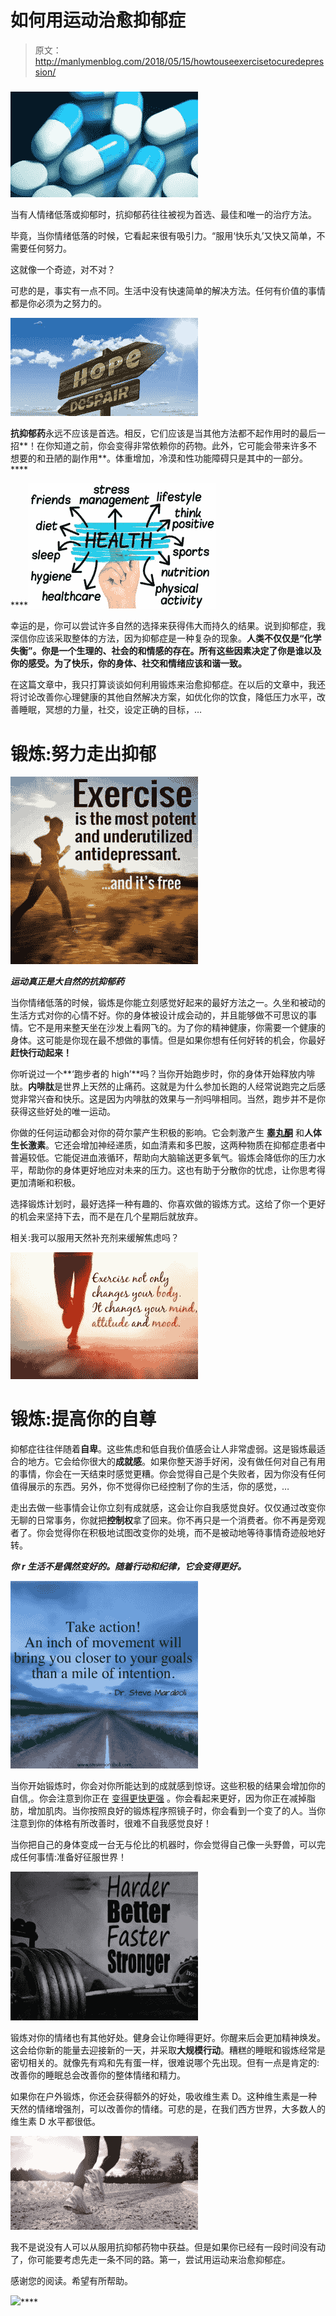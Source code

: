 # 如何用运动治愈抑郁症

> 原文：<http://manlymenblog.com/2018/05/15/howtouseexercisetocuredepression/>

##### 

![Exercise to cure depression](img/2ffb94df9dfe8210c70172fa76eba927.png)

当有人情绪低落或抑郁时，抗抑郁药往往被视为首选、最佳和唯一的治疗方法。

毕竟，当你情绪低落的时候，它看起来很有吸引力。“服用‘快乐丸’又快又简单，不需要任何努力。

这就像一个奇迹，对不对？

可悲的是，事实有一点不同。生活中没有快速简单的解决方法。任何有价值的事情都是你必须为之努力的。

![sign hope despair](img/6c1a8d251740f36298d905d39f56af5a.png)

**抗抑郁药**永远不应该是首选。相反，它们应该是当其他方法都不起作用时的最后一招**！在你知道之前，你会变得非常依赖你的药物。此外，它可能会带来许多不想要的和丑陋的副作用**。体重增加，冷漠和性功能障碍只是其中的一部分。****

 ****![exercise to cure depression](img/52552599baa38d1223c76942241f0135.png)

幸运的是，你可以尝试许多自然的选择来获得伟大而持久的结果。说到抑郁症，我深信你应该采取整体的方法，因为抑郁症是一种复杂的现象。**人类不仅仅是“化学失衡”。你是一个生理的、社会的和情感的存在。所有这些因素决定了你是谁以及你的感受。为了快乐，你的身体、社交和情绪应该和谐一致。**

在这篇文章中，我只打算谈谈如何利用锻炼来治愈抑郁症。在以后的文章中，我还将讨论改善你心理健康的其他自然解决方案，如优化你的饮食，降低压力水平，改善睡眠，冥想的力量，社交，设定正确的目标，…

# 锻炼:努力走出抑郁

![exercise to cure depression](img/63db3b2b7b641dfb1129acfbd7294141.png)

***运动真正是大自然的抗抑郁药***

当你情绪低落的时候，锻炼是你能立刻感觉好起来的最好方法之一。久坐和被动的生活方式对你的心情不好。你的身体被设计成会动的，并且能够做不可思议的事情。它不是用来整天坐在沙发上看网飞的。为了你的精神健康，你需要一个健康的身体。这可能是你现在最不想做的事情。但是如果你想有任何好转的机会，你最好**赶快行动起来！**

你听说过一个**‘跑步者的 high’**吗？当你开始跑步时，你的身体开始释放内啡肽。**内啡肽**是世界上天然的止痛药。这就是为什么参加长跑的人经常说跑完之后感觉非常兴奋和快乐。这是因为内啡肽的效果与一剂吗啡相同。当然，跑步并不是你获得这些好处的唯一运动。

你做的任何运动都会对你的荷尔蒙产生积极的影响。它会刺激产生 [**睾丸酮**](https://mailchi.mp/a1432a59528e/untitled-page) 和**人体生长激素**。它还会增加神经递质，如血清素和多巴胺，这两种物质在抑郁症患者中普遍较低。它能促进血液循环，帮助向大脑输送更多氧气。锻炼会降低你的压力水平，帮助你的身体更好地应对未来的压力。这也有助于分散你的忧虑，让你思考得更加清晰和积极。

选择锻炼计划时，最好选择一种有趣的、你喜欢做的锻炼方式。这给了你一个更好的机会来坚持下去，而不是在几个星期后就放弃。

相关:我可以服用天然补充剂来缓解焦虑吗？

![exercise to cure depression](img/2f094528611e5da9658f829b8d2928b3.png)

# **锻炼:提高你的自尊**

抑郁症往往伴随着**自卑**。这些焦虑和低自我价值感会让人非常虚弱。这是锻炼最适合的地方。它会给你很大的**成就感**。如果你整天游手好闲，没有做任何对自己有用的事情，你会在一天结束时感觉更糟。你会觉得自己是个失败者，因为你没有任何值得展示的东西。另外，你不觉得你已经控制了你的生活，你的感觉，…

走出去做一些事情会让你立刻有成就感，这会让你自我感觉良好。仅仅通过改变你无聊的日常事务，你就把**控制权**拿了回来。你不再只是一个消费者。你不再是旁观者了。你会觉得你在积极地试图改变你的处境，而不是被动地等待事情奇迹般地好转。

***你*** ***r 生活不是偶然变好的。随着行动和纪律，它会变得更好。***

![take action](img/264279c90651b8e45ce9441ef44c9dc2.png)

当你开始锻炼时，你会对你所能达到的成就感到惊讶。这些积极的结果会增加你的自信,。你会注意到你正在 [变得更快更强](http://manlymenblog.com/2018/02/02/reasons-why-you-are-not-building-muscle/) 。你会看起来更好，因为你正在减掉脂肪，增加肌肉。当你按照良好的锻炼程序照镜子时，你会看到一个变了的人。当你注意到你的体格有所改善时，很难不自我感觉良好！

当你把自己的身体变成一台无与伦比的机器时，你会觉得自己像一头野兽，可以完成任何事情:准备好征服世界！

![harder better faster stronger](img/ecf876e6f93fe82f37e89725e382b7f6.png)

锻炼对你的情绪也有其他好处。健身会让你睡得更好。你醒来后会更加精神焕发。这会给你新的能量去迎接新的一天，并采取**大规模行动**。糟糕的睡眠和锻炼经常是密切相关的。就像先有鸡和先有蛋一样，很难说哪个先出现。但有一点是肯定的:改善你的睡眠总会改善你的整体情绪和精力。

如果你在户外锻炼，你还会获得额外的好处，吸收维生素 D。这种维生素是一种天然的情绪增强剂，可以改善你的情绪。可悲的是，在我们西方世界，大多数人的维生素 D 水平都很低。

![running and exercise to cure depression](img/09fd4ad390ac0c2bb8c242d21afe7825.png)

我不是说没有人可以从服用抗抑郁药物中获益。但是如果你已经有一段时间没有动了，你可能要考虑先走一条不同的路。第一，尝试用运动来治愈抑郁症。

感谢您的阅读。希望有所帮助。

![](img/09316ca2c79bd829166719ca2dfc7636.png)****